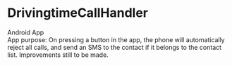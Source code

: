 # DrivingtimeCallHandler
Android App  
App purpose: On pressing a button in the app, the phone will automatically reject all calls, and send an SMS to the contact if it belongs to the contact list.
Improvements still to be made.
